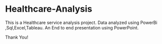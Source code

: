 # Healthcare-Analysis

This is a Healthcare service analysis project.
Data analyzed using PowerBi ,Sql,Excel,Tableau.
An End to end presentation using PowerPoint.

Thank You!
